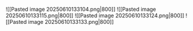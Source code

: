 ![[Pasted image 20250610133104.png|800]]
![[Pasted image 20250610133115.png|800]]
![[Pasted image 20250610133124.png|800]]
![[Pasted image 20250610133133.png|800]]

